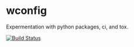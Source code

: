 # wconfig

Expermentation with python packages, ci, and tox.

[![Build Status](https://travis-ci.org/WilliamFCipriano/wconfig.svg?branch=master)](https://travis-ci.org/WilliamFCipriano/wconfig)
